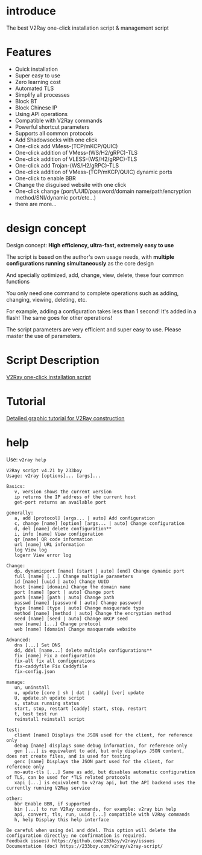 

# introduce

The best V2Ray one-click installation script & management script

# Features

- Quick installation
- Super easy to use
- Zero learning cost
- Automated TLS
- Simplify all processes
- Block BT
- Block Chinese IP
- Using API operations
- Compatible with V2Ray commands
- Powerful shortcut parameters
- Supports all common protocols
- Add Shadowsocks with one click
- One-click add VMess-(TCP/mKCP/QUIC)
- One-click addition of VMess-(WS/H2/gRPC)-TLS
- One-click addition of VLESS-(WS/H2/gRPC)-TLS
- One-click add Trojan-(WS/H2/gRPC)-TLS
- One-click addition of VMess-(TCP/mKCP/QUIC) dynamic ports
- One-click to enable BBR
- Change the disguised website with one click
- One-click change (port/UUID/password/domain name/path/encryption method/SNI/dynamic port/etc...)
- there are more...

# design concept

Design concept: **High efficiency, ultra-fast, extremely easy to use**

The script is based on the author's own usage needs, with **multiple configurations running simultaneously** as the core design

And specially optimized, add, change, view, delete, these four common functions

You only need one command to complete operations such as adding, changing, viewing, deleting, etc.

For example, adding a configuration takes less than 1 second! It's added in a flash! The same goes for other operations!

The script parameters are very efficient and super easy to use. Please master the use of parameters.

# Script Description

[V2Ray one-click installation script](https://github.com/233boy/v2ray/wiki/V2Ray%E4%B8%80%E9%94%AE%E5%AE%89%E8%A3%85%E8%84%9A%E6%9C%AC)

# Tutorial

[Detailed graphic tutorial for V2Ray construction](https://github.com/233boy/v2ray/wiki/V2Ray%E6%90%AD%E5%BB%BA%E8%AF%A6%E7%BB%86%E5%9B%BE%E6%96%87%E6%95%99%E7%A8%8B)

# help

Use: `v2ray help`

```
V2Ray script v4.21 by 233boy
Usage: v2ray [options]... [args]...

Basics:
   v, version shows the current version
   ip returns the IP address of the current host
   get-port returns an available port

generally:
   a, add [protocol] [args... | auto] Add configuration
   c, change [name] [option] [args... | auto] Change configuration
   d, del [name] delete configuration**
   i, info [name] View configuration
   qr [name] QR code information
   url [name] URL information
   log View log
   logerr View error log

Change:
   dp, dynamicport [name] [start | auto] [end] Change dynamic port
   full [name] [...] Change multiple parameters
   id [name] [uuid | auto] Change UUID
   host [name] [domain] Change the domain name
   port [name] [port | auto] Change port
   path [name] [path | auto] Change path
   passwd [name] [password | auto] Change password
   type [name] [type | auto] Change masquerade type
   method [name] [method | auto] Change the encryption method
   seed [name] [seed | auto] Change mKCP seed
   new [name] [...] Change protocol
   web [name] [domain] Change masquerade website

Advanced:
   dns [...] Set DNS
   dd, ddel [name...] delete multiple configurations**
   fix [name] Fix a configuration
   fix-all fix all configurations
   fix-caddyfile Fix Caddyfile
   fix-config.json

manage:
   un, uninstall
   u, update [core | sh | dat | caddy] [ver] update
   U, update.sh update script
   s, status running status
   start, stop, restart [caddy] start, stop, restart
   t, test test run
   reinstall reinstall script

test:
   client [name] Displays the JSON used for the client, for reference only
   debug [name] displays some debug information, for reference only
   gen [...] is equivalent to add, but only displays JSON content, does not create files, and is used for testing
   genc [name] Displays the JSON part used for the client, for reference only
   no-auto-tls [...] Same as add, but disables automatic configuration of TLS, can be used for *TLS related protocols
   xapi [...] is equivalent to v2ray api, but the API backend uses the currently running V2Ray service

other:
   bbr Enable BBR, if supported
   bin [...] to run V2Ray commands, for example: v2ray bin help
   api, convert, tls, run, uuid [...] compatible with V2Ray commands
   h, help Display this help interface

Be careful when using del and ddel. This option will delete the configuration directly; no confirmation is required.
Feedback issues) https://github.com/233boy/v2ray/issues
Documentation (doc) https://233boy.com/v2ray/v2ray-script/
```

